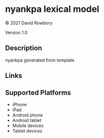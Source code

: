 nyankpa lexical model
===================

© 2021 David Rowbory

Version 1.0

Description
-----------

nyankpa generated from template

Links
-----

Supported Platforms
-------------------
 * iPhone
 * iPad
 * Android phone
 * Android tablet
 * Mobile devices
 * Tablet devices


